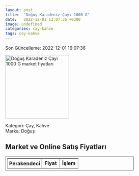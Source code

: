 ```yaml
---
layout: post
title:  "Doğuş Karadeniz Çayı 1000 G"
date:   2022-12-01 13:07:36 +0300
image: undefined
categories: cay-kahve
tags: cay-kahve
---
```


Son Güncelleme: 2022-12-01 16:07:36

<img src="undefined" width="200" alt="Doğuş Karadeniz Çayı 1000 G market fiyatları" />

Kategori: Çay, Kahve
<br />
Marka: Doğuş

<h2>Market ve Online Satış Fiyatları</h2>

<table border="1" style="padding: 5px;width:80%;">
  <tr>
    <td style="padding: 5px;"><strong>Perakendeci</strong></td>
    <td><strong>Fiyat</strong></td>
    <td><strong>İşlem</strong></td>
  </tr>
  
</table>
